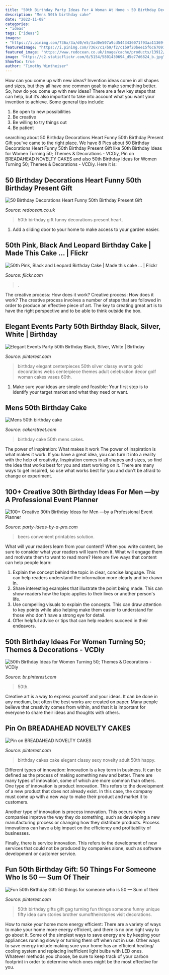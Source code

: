 ```yaml
---
title: "50th Birthday Party Ideas For A Woman At Home ~ 50 Birthday Decorations Heart Funny 50th Birthday Present Gift"
description: "Mens 50th birthday cake"
date: "2022-11-08"
categories:
- "ideas"
tags: ["ideas"]
images:
- "https://i.pinimg.com/736x/3a/d0/e5/3ad0e507a9cd5443436071f93aa11369--golf-party-th-birthday-party.jpg"
featuredImage: "https://i.pinimg.com/736x/c1/b9/f2/c1b9f20bee15f6c6709123b8fc13067a.jpg"
featured_image: "https://www.redocean.co.uk/image/cache/products/13912/image07_2000-1500x1500.jpg"
image: "https://c2.staticflickr.com/6/5154/5801430694_d5e77d6824_b.jpg"
ShowToc: true
author: "Timothy Wintheiser"
---
```



How can you come up with new ideas?
Invention ideas come in all shapes and sizes, but they all have one common goal: to make something better. So, how do you come up with new ideas? There are a few key steps that can help, but it’s also important to take into account what you want your invention to achieve. Some general tips include: 
1. Be open to new possibilities 
2. Be creative 
3. Be willing to try things out 
4. Be patient 

	

		
searching about 50 Birthday Decorations Heart Funny 50th Birthday Present Gift you've came to the right place. We have 8 Pics about 50 Birthday Decorations Heart Funny 50th Birthday Present Gift like 50th Birthday Ideas for Women Turning 50; Themes &amp; Decorations - VCDiy, Pin on BREADAHEAD NOVELTY CAKES and also 50th Birthday Ideas for Women Turning 50; Themes &amp; Decorations - VCDiy. Here it is:
		
    
## 50 Birthday Decorations Heart Funny 50th Birthday Present Gift

<img loading=lazy src="https://www.redocean.co.uk/image/cache/products/13912/image07_2000-1500x1500.jpg" onerror="this.onerror=null;this.src='https://tse2.mm.bing.net/th?id=OIP.7PEaulD6aqEMKQJCYfy-6QHaHa&amp;pid=15.1';" alt="50 Birthday Decorations Heart Funny 50th Birthday Present Gift">

_Source: redocean.co.uk_

>50th birthday gift funny decorations present heart. 

	

1. Add a sliding door to your home to make access to your garden easier.

    
## 50th Pink, Black And Leopard Birthday Cake | Made This Cake … | Flickr

<img loading=lazy src="https://c2.staticflickr.com/6/5154/5801430694_d5e77d6824_b.jpg" onerror="this.onerror=null;this.src='https://tse4.mm.bing.net/th?id=OIP.6Q7p5StwJjLK16hDAwz7kwHaLG&amp;pid=15.1';" alt="50th Pink, Black and Leopard Birthday Cake | Made this cake … | Flickr">

_Source: flickr.com_

>. 

	

The creative process: How does it work?
Creative process: How does it work?
The creative process involves a number of steps that are followed in order to produce an effective piece of art. The key to creating great art is to have the right perspective and to be able to think outside the box.

    
## Elegant Events Party 50th Birthday Black, Silver, White | Birthday

<img loading=lazy src="https://i.pinimg.com/736x/3a/d0/e5/3ad0e507a9cd5443436071f93aa11369--golf-party-th-birthday-party.jpg" onerror="this.onerror=null;this.src='https://tse3.mm.bing.net/th?id=OIP.Rm842dlQMQe6-T7GaeGOfwHaJ4&amp;pid=15.1';" alt="Elegant Events Party 50th Birthday Black, Silver, White | Birthday">

_Source: pinterest.com_

>birthday elegant centerpieces 50th silver classy events gold decorations webs centerpiece themes adult celebration decor golf woman cakes vases 60th. 

	

1. Make sure your ideas are simple and feasible: Your first step is to identify your target market and what they need or want.

    
## Mens 50th Birthday Cake

<img loading=lazy src="https://cakerstreet1.s3.amazonaws.com/images/mens-50th-birthday-cake-10909-500-500.jpg" onerror="this.onerror=null;this.src='https://tse1.mm.bing.net/th?id=OIP.5FdV5_J8qQGfBFDmPkec0gAAAA&amp;pid=15.1';" alt="Mens 50th birthday cake">

_Source: cakerstreet.com_

>birthday cake 50th mens cakes. 

	

The power of inspiration: What makes it work
The power of inspiration is what makes it work. If you have a great idea, you can turn it into a reality with the help of creativity. Inspiration comes in all shapes and sizes, so find the idea that works best for you and start working on it. There are many ways to get inspired, so use what works best for you and don't be afraid to change or experiment.

    
## 100+ Creative 30th Birthday Ideas For Men —by A Professional Event Planner

<img loading=lazy src="https://www.party-ideas-by-a-pro.com/image-files/30men35a.jpg" onerror="this.onerror=null;this.src='https://tse4.mm.bing.net/th?id=OIP.ZtTKw8J28OiLUIePeX3JfwHaFU&amp;pid=15.1';" alt="100+ Creative 30th Birthday Ideas for Men —by a Professional Event Planner">

_Source: party-ideas-by-a-pro.com_

>beers convenient printables solution. 

	

What will your readers learn from your content?
When you write content, be sure to consider what your readers will learn from it. What will engage them and motivate them to want to read more? Here are five ways that content can help people learn: 
1. Explain the concept behind the topic in clear, concise language. This can help readers understand the information more clearly and be drawn in.
2. Share interesting examples that illustrate the point being made. This can show readers how the topic applies to their lives or another person's life. 
3. Use compelling visuals to explain the concepts. This can draw attention to key points while also helping make them easier to understand for those who don't have a strong eye for detail. 
4. Offer helpful advice or tips that can help readers succeed in their endeavors.

    
## 50th Birthday Ideas For Women Turning 50; Themes &amp; Decorations - VCDiy

<img loading=lazy src="https://i.pinimg.com/736x/ae/11/07/ae110795bff8c6b1a6b3f56e7b55bc03.jpg" onerror="this.onerror=null;this.src='https://tse2.mm.bing.net/th?id=OIP.8lM22q1Pp3o6FtxyFONL7AHaLH&amp;pid=15.1';" alt="50th Birthday Ideas for Women Turning 50; Themes &amp; Decorations - VCDiy">

_Source: br.pinterest.com_

>50th. 

	

Creative art is a way to express yourself and your ideas. It can be done in any medium, but often the best works are created on paper. Many people believe that creativity comes from within, and that it is important for everyone to share their ideas and thoughts with others.

    
## Pin On BREADAHEAD NOVELTY CAKES

<img loading=lazy src="https://i.pinimg.com/736x/00/48/20/004820fa67807ee9258c5b57c01ed5e1--elegant-birthday-cake-for-women-elegant-birthday-cakes.jpg" onerror="this.onerror=null;this.src='https://tse4.mm.bing.net/th?id=OIP.7HjZiO8xTlexLQhJn3uTgAHaJ4&amp;pid=15.1';" alt="Pin on BREADAHEAD NOVELTY CAKES">

_Source: pinterest.com_

>birthday cakes cake elegant classy sexy novelty adult 50th happy. 

	

Different types of innovation:
Innovation is a key term in business. It can be defined as the process of making something new and better. There are many types of innovation, some of which are more common than others. 
One type of innovation is product innovation. This refers to the development of a new product that does not already exist. In this case, the company must come up with a new way to make their product and market it to customers. 

Another type of innovation is process innovation. This occurs when companies improve the way they do something, such as developing a new manufacturing process or changing how they distribute products. Process innovations can have a big impact on the efficiency and profitability of businesses. 

Finally, there is service innovation. This refers to the development of new services that could not be produced by companies alone, such as software development or customer service.

    
## Fun 50th Birthday Gift: 50 Things For Someone Who Is 50 — Sum Of Their

<img loading=lazy src="https://i.pinimg.com/736x/c1/b9/f2/c1b9f20bee15f6c6709123b8fc13067a.jpg" onerror="this.onerror=null;this.src='https://tse2.mm.bing.net/th?id=OIP.hYcnx8vI-rS-QooPo7ngPwHaLH&amp;pid=15.1';" alt="Fun 50th Birthday Gift: 50 things for someone who is 50 — Sum of their">

_Source: pinterest.com_

>50th birthday gifts gift gag turning fun things someone funny unique fifty idea sum stories brother sumoftheirstories visit decorations. 

	

How to make your home more energy efficient:
There are a variety of ways to make your home more energy efficient, and there is no one right way to go about it. Some of the simplest ways to save energy are by keeping your appliances running slowly or turning them off when not in use. Other ways to save energy include making sure your home has an efficient heating/ cooling system and replacing inefficient light bulbs with LED ones. Whatever methods you choose, be sure to keep track of your carbon footprint in order to determine which ones might be the most effective for you.

